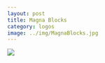 ```yaml
---
layout: post
title: Magna Blocks
category: logos
image: ../img/MagnaBlocks.jpg
---
```


<img src="{{ site.baseurl }}/img/MagnaBlocks.jpg">